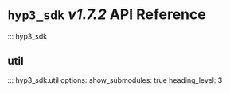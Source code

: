 # `hyp3_sdk` *v1.7.2* API Reference

::: hyp3_sdk

## util

::: hyp3_sdk.util
    options:
      show_submodules: true
      heading_level: 3
